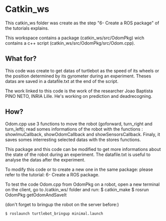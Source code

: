 # Catkin_ws
This catkin_ws folder was create as the step "6- Create a ROS package" of the tutorials explains.

This workspace contains a package (catkin_ws/src/OdomPkg) wich contains a c++ script (catkin_ws/src/OdomPkg/src/Odom.cpp).

## What for?
This code was create to get datas of turtlebot as the speed of its wheels or the position determined by its gyrometer during an experiment. Theses datas are saved in a datafile.txt at the end of the script.

The work linked to this code is the work of the researcher Joao Baptista PINO NETO, INRIA Lille. He's working on prediction and deadrecogning.

## How?
Odom.cpp use 3 functions to move the robot (goforward, turn_right and turn_left); read somes informations of the robot with the functions : showImuCallback, showOdomCallback and showSensorsCallback. Finaly, it saves somes interresting selected datas with the stores functions.

This package and this code can be modified to get more informations about the state of the robot during an experiment.
The datafile.txt is useful to analyse the datas after the experiment.

To modify this code or to create a new one in the same package: please refer to the tutorial: 6- Create a ROS package.

To test the code Odom.cpp from OdomPkg on a robot, open a new terminal on the client, go to /catkin_ws/ folder and run:
	$ catkin_make
	$ rosrun OdomPkg getOdomAndSaveIt

(don't forget to bringup the robot on the server before:)

	$ roslaunch turtlebot_bringup minimal.launch

